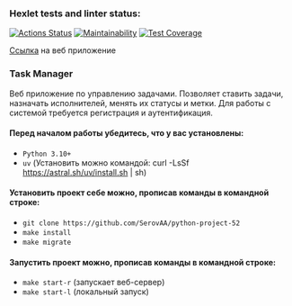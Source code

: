 ### Hexlet tests and linter status:
[![Actions Status](https://github.com/SerovAA/python-project-52/actions/workflows/hexlet-check.yml/badge.svg)](https://github.com/SerovAA/python-project-52/actions)
[![Maintainability](https://api.codeclimate.com/v1/badges/307c33127eb014aa24f0/maintainability)](https://codeclimate.com/github/SerovAA/python-project-52/maintainability)
[![Test Coverage](https://api.codeclimate.com/v1/badges/307c33127eb014aa24f0/test_coverage)](https://codeclimate.com/github/SerovAA/python-project-52/test_coverage)
<p><a href='https://python-project-52-kxra.onrender.com'>Ссылка</a> на веб приложение</p>

### Task Manager

<p>Веб приложение по управлению задачами. Позволяет ставить задачи, назначать исполнителей, менять их статусы и метки. Для работы с системой требуется регистрация и аутентификация.</p>  

#### Перед началом работы убедитесь, что у вас установлены:
- `Python 3.10+`
- `uv`  (Установить можно командой: curl -LsSf https://astral.sh/uv/install.sh | sh)


#### Установить проект себе можно, прописав команды в командной строке:
- `git clone https://github.com/SerovAA/python-project-52`
- `make install`
- `make migrate`

#### Запустить проект можно, прописав команды в командной строке:
- `make start-r` (запускает веб-сервер)
- `make start-l` (локальный запуск)



